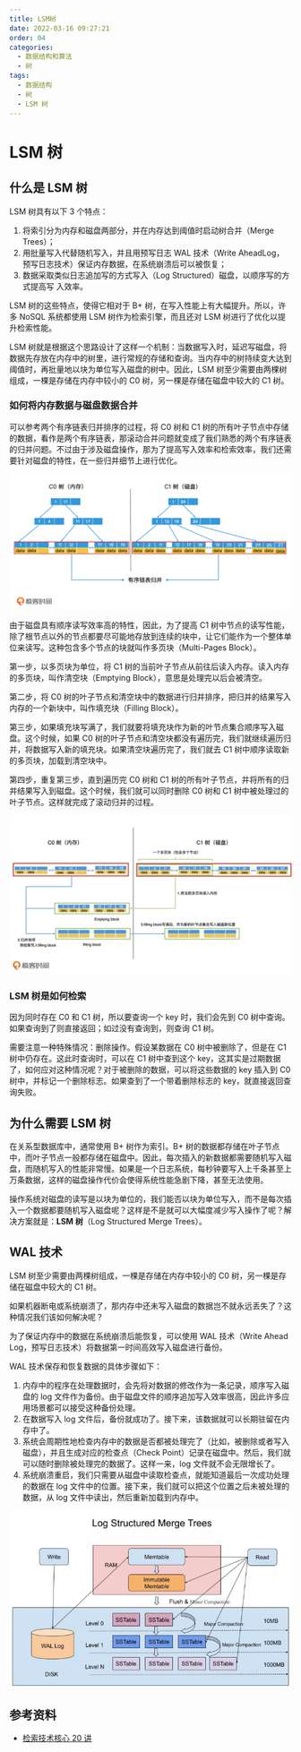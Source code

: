 ```yaml
---
title: LSM树
date: 2022-03-16 09:27:21
order: 04
categories:
  - 数据结构和算法
  - 树
tags:
  - 数据结构
  - 树
  - LSM 树
---
```


# LSM 树

## 什么是 LSM 树

LSM 树具有以下 3 个特点：

1. 将索引分为内存和磁盘两部分，并在内存达到阈值时启动树合并（Merge Trees）；
2. 用批量写入代替随机写入，并且用预写日志 WAL 技术（Write AheadLog，预写日志技术）保证内存数据，在系统崩溃后可以被恢复；
3. 数据采取类似日志追加写的方式写入（Log Structured）磁盘，以顺序写的方式提高写
   入效率。

LSM 树的这些特点，使得它相对于 B+ 树，在写入性能上有大幅提升。所以，许多 NoSQL 系统都使用 LSM 树作为检索引擎，而且还对 LSM 树进行了优化以提升检索性能。

LSM 树就是根据这个思路设计了这样一个机制：当数据写入时，延迟写磁盘，将数据先存放在内存中的树里，进行常规的存储和查询。当内存中的树持续变大达到阈值时，再批量地以块为单位写入磁盘的树中。因此，LSM 树至少需要由两棵树组成，一棵是存储在内存中较小的 C0 树，另一棵是存储在磁盘中较大的 C1 树。

### 如何将内存数据与磁盘数据合并

可以参考两个有序链表归并排序的过程，将 C0 树和 C1 树的所有叶子节点中存储的数据，看作是两个有序链表，那滚动合并问题就变成了我们熟悉的两个有序链表的归并问题。不过由于涉及磁盘操作，那为了提高写入效率和检索效率，我们还需要针对磁盘的特性，在一些归并细节上进行优化。

![img](https://raw.githubusercontent.com/dunwu/images/master/snap/20220316105440.png)

由于磁盘具有顺序读写效率高的特性，因此，为了提高 C1 树中节点的读写性能，除了根节点以外的节点都要尽可能地存放到连续的块中，让它们能作为一个整体单位来读写。这种包含多个节点的块就叫作多页块（Multi-Pages Block）。

第一步，以多页块为单位，将 C1 树的当前叶子节点从前往后读入内存。读入内存的多页块，叫作清空块（Emptying Block），意思是处理完以后会被清空。

第二步，将 C0 树的叶子节点和清空块中的数据进行归并排序，把归并的结果写入内存的一个新块中，叫作填充块（Filling Block）。

第三步，如果填充块写满了，我们就要将填充块作为新的叶节点集合顺序写入磁盘。这个时候，如果 C0 树的叶子节点和清空块都没有遍历完，我们就继续遍历归并，将数据写入新的填充块。如果清空块遍历完了，我们就去 C1 树中顺序读取新的多页块，加载到清空块中。

第四步，重复第三步，直到遍历完 C0 树和 C1 树的所有叶子节点，并将所有的归并结果写入到磁盘。这个时候，我们就可以同时删除 C0 树和 C1 树中被处理过的叶子节点。这样就完成了滚动归并的过程。

![img](https://raw.githubusercontent.com/dunwu/images/master/snap/20220316110736.png)

### LSM 树是如何检索

因为同时存在 C0 和 C1 树，所以要查询一个 key 时，我们会先到 C0 树中查询。如果查询到了则直接返回；如过没有查询到，则查询 C1 树。

需要注意一种特殊情况：删除操作。假设某数据在 C0 树中被删除了，但是在 C1 树中仍存在。这此时查询时，可以在 C1 树中查到这个 key，这其实是过期数据了，如何应对这种情况呢？对于被删除的数据，可以将这些数据的 key 插入到 C0 树中，并标记一个删除标志。如果查到了一个带着删除标志的 key，就直接返回查询失败。

## 为什么需要 LSM 树

在关系型数据库中，通常使用 B+ 树作为索引。B+ 树的数据都存储在叶子节点中，而叶子节点一般都存储在磁盘中。因此，每次插入的新数据都需要随机写入磁盘，而随机写入的性能非常慢。如果是一个日志系统，每秒钟要写入上千条甚至上万条数据，这样的磁盘操作代价会使得系统性能急剧下降，甚至无法使用。

操作系统对磁盘的读写是以块为单位的，我们能否以块为单位写入，而不是每次插入一个数据都要随机写入磁盘呢？这样是不是就可以大幅度减少写入操作了呢？解决方案就是：**LSM 树**（Log Structured Merge Trees）。

## WAL 技术

LSM 树至少需要由两棵树组成，一棵是存储在内存中较小的 C0 树，另一棵是存储在磁盘中较大的 C1 树。

如果机器断电或系统崩溃了，那内存中还未写入磁盘的数据岂不就永远丢失了？这种情况我们该如何解决呢？

为了保证内存中的数据在系统崩溃后能恢复，可以使用 WAL 技术（Write Ahead Log，预写日志技术）将数据第一时间高效写入磁盘进行备份。

WAL 技术保存和恢复数据的具体步骤如下：

1. 内存中的程序在处理数据时，会先将对数据的修改作为一条记录，顺序写入磁盘的 log 文件作为备份。由于磁盘文件的顺序追加写入效率很高，因此许多应用场景都可以接受这种备份处理。
2. 在数据写入 log 文件后，备份就成功了。接下来，该数据就可以长期驻留在内存中了。
3. 系统会周期性地检查内存中的数据是否都被处理完了（比如，被删除或者写入磁盘），并且生成对应的检查点（Check Point）记录在磁盘中。然后，我们就可以随时删除被处理完的数据了。这样一来，log 文件就不会无限增长了。
4. 系统崩溃重启，我们只需要从磁盘中读取检查点，就能知道最后一次成功处理的数据在 log 文件中的位置。接下来，我们就可以把这个位置之后未被处理的数据，从 log 文件中读出，然后重新加载到内存中。

![img](https://raw.githubusercontent.com/dunwu/images/master/snap/20220316104837.png)

## 参考资料

- [检索技术核心 20 讲](https://time.geekbang.org/column/intro/100048401)
